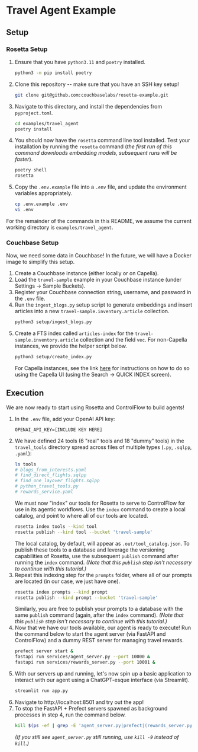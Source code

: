 # Travel Agent Example

## Setup

### Rosetta Setup

1. Ensure that you have `python3.11` and `poetry` installed.
   ```bash
   python3 -m pip install poetry
   ```
2. Clone this repository -- make sure that you have an SSH key setup!
   ```bash
   git clone git@github.com:couchbaselabs/rosetta-example.git
   ```
3. Navigate to this directory, and install the dependencies from `pyproject.toml`.
   ```bash
   cd examples/travel_agent
   poetry install
   ```
4. You should now have the `rosetta` command line tool installed.
   Test your installation by running the `rosetta` command (_the first run of this command downloads embedding models,
   subsequent runs will be faster_).
   ```bash
   poetry shell
   rosetta
   ```
5. Copy the `.env.example` file into a `.env` file, and update the environment variables appropriately.
   ```bash
   cp .env.example .env
   vi .env
   ```

For the remainder of the commands in this README, we assume the current working directory is `examples/travel_agent`.

### Couchbase Setup
Now, we need some data in Couchbase!
In the future, we will have a Docker image to simplify this setup.

1. Create a Couchbase instance (either locally or on Capella).
2. Load the `travel-sample` example in your Couchbase instance (under Settings -> Sample Buckets).
3. Register your Couchbase connection string, username, and password in the `.env` file.
4. Run the `ingest_blogs.py` setup script to generate embeddings and insert articles into a new
   `travel-sample.inventory.article` collection.
   ```bash
   python3 setup/ingest_blogs.py
   ```
5. Create a FTS index called `articles-index` for the `travel-sample.inventory.article` collection and the field `vec`.
   For non-Capella instances, we provide the helper script below.
   ```bash
   python3 setup/create_index.py
   ```
   For Capella instances, see the link [here](https://docs.couchbase.com/cloud/vector-search/create-vector-search-index-ui.html)
   for instructions on how to do so using the Capella UI (using the Search -> QUICK INDEX screen).


## Execution

We are now ready to start using Rosetta and ControlFlow to build agents!

1. In the `.env` file, add your OpenAI API key:
   ```
   OPENAI_API_KEY=[INCLUDE KEY HERE]
   ```
2. We have defined 24 tools (6 "real" tools and 18 "dummy" tools) in the `travel_tools` directory spread across files
   of multiple types (`.py`, `.sqlpp`, `.yaml`):
   ```bash
   ls tools
   # blogs_from_interests.yaml
   # find_direct_flights.sqlpp
   # find_one_layover_flights.sqlpp
   # python_travel_tools.py
   # rewards_service.yaml
   ```
   We must now "index" our tools for Rosetta to serve to ControlFlow for use in its agentic workflows.
   Use the `index` command to create a local catalog, and point to where all of our tools are located.
   ```bash
   rosetta index tools --kind tool
   rosetta publish --kind tool --bucket 'travel-sample'
   ```
   The local catalog, by default, will appear as `.out/tool_catalog.json`.
   To publish these tools to a database and leverage the versioning capabilities of Rosetta, use the subsequent
   `publish` command after running the `index` command. _(Note that this `publish` step isn't necessary to continue with
   this tutorial.)_
3. Repeat this indexing step for the `prompts` folder, where all of our prompts are located (in our case, we just
   have one).
   ```bash
   rosetta index prompts --kind prompt
   rosetta publish --kind prompt --bucket 'travel-sample'
   ```
   Similarly, you are free to publish your prompts to a database with the same `publish` command (again, after
   the `index` command). _(Note that this `publish` step isn't necessary to continue with this tutorial.)_
4. Now that we have our tools available, our agent is ready to execute!
   Run the command below to start the agent server (via FastAPI and ControlFlow) and a dummy REST server for managing
   travel rewards.
   ```bash
   prefect server start &
   fastapi run services/agent_server.py --port 10000 &
   fastapi run services/rewards_server.py --port 10001 &
   ```
5. With our servers up and running, let's now spin up a basic application to interact with our agent using a
   ChatGPT-esque interface (via Streamlit).
   ```bash
   streamlit run app.py
   ```
6. Navigate to http://localhost:8501 and try out the app!
7. To stop the FastAPI + Prefect servers spawned as background processes in step 4, run the command below.
   ```bash
   kill $(ps -ef | grep -E 'agent_server.py|prefect|(rewards_server.py)'  | awk '{print $2}')
   ```
   _(If you still see `agent_server.py` still running, use `kill -9` instead of `kill`.)_